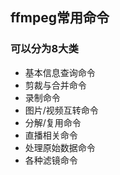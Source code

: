 ## ffmpeg常用命令

### 可以分为8大类

- 基本信息查询命令
- 剪裁与合并命令
- 录制命令
- 图片/视频互转命令
- 分解/复用命令
- 直播相关命令
- 处理原始数据命令
- 各种滤镜命令

